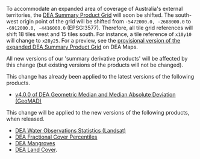 To accommodate an expanded area of coverage of Australia's external territories, the [DEA Summary Product Grid](/guides/reference/collection_3_summary_grid/) will soon be shifted. The south-west origin point of the grid will be shifted from `-5472000.0, -2688000.0` to `-6912000.0, -4416000.0` (EPSG:3577). Therefore, all tile grid references will shift 18 tiles west and 15 tiles south. For instance, a tile reference of `x10y10` will change to `x28y25`. For a preview, see the [provisional version of the expanded DEA Summary Product Grid](https://maps.dea.ga.gov.au/#share=s-avXJqwjUtf55qGUmweYY5KYoVnI) on DEA Maps.

All new versions of our 'summary derivative products' will be affected by this change (but existing versions of the products will not be changed).

This change has already been applied to the latest versions of the following products.

* [v4.0.0 of DEA Geometric Median and Median Absolute Deviation (GeoMAD)](/data/product/dea-geometric-median-and-median-absolute-deviation-landsat/)

This change will be applied to the new versions of the following products, when released.

* [DEA Water Observations Statistics (Landsat)](/data/product/dea-water-observations-statistics-landsat/)
* [DEA Fractional Cover Percentiles](/data/product/dea-fractional-cover-percentiles-landsat/)
* [DEA Mangroves](/data/product/dea-mangrove-canopy-cover-landsat/)
* [DEA Land Cover](/data/product/dea-land-cover-landsat/).

